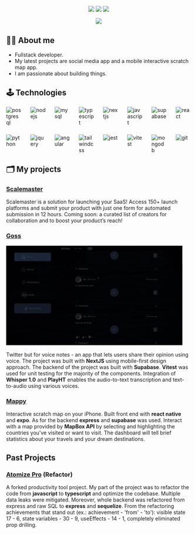 <p align="center">
  <a href="https://ilyaono.dev"><img src="https://img.shields.io/badge/Website-ilyaono.dev-red?style=flat-square"></a>  
  <a href="https://www.linkedin.com/in/ilya-onoprienko/"><img src="https://img.shields.io/badge/-Linkedin-blue?style=flat-square&logo=linkedin"></a>
  <a href="mailto:ilya.onop@gmail.com"><img src="https://img.shields.io/badge/-Email-red?style=flat-square&logo=gmail&logoColor=white"></a>
</p>
<p align="center"> 
  <a href="https://github.com/salmon-01">
    <img src="https://github-stats-alpha.vercel.app/api?username=salmon-01">
  </a>
</p>

## 👨‍💻 About me 

- Fullstack developer.
- My latest projects are social media app and a mobile interactive scratch map app.
- I am passionate about building things.

## 🕹️ Technologies

<div style="display:flex; gap:1.5rem; flex-wrap:wrap;">
  <img src="https://cdn.jsdelivr.net/gh/devicons/devicon@latest/icons/postgresql/postgresql-original.svg" width="42" title="postgresql" />
  <img src="https://cdn.jsdelivr.net/gh/devicons/devicon@latest/icons/nodejs/nodejs-plain-wordmark.svg" width="42" title="nodejs" />
  <img src="https://cdn.jsdelivr.net/gh/devicons/devicon@latest/icons/mysql/mysql-original-wordmark.svg" width="42" title="mysql" />
  <img src="https://cdn.jsdelivr.net/gh/devicons/devicon@latest/icons/typescript/typescript-original.svg" width="42" title="typescript" />
  <img src="https://cdn.jsdelivr.net/gh/devicons/devicon@latest/icons/nextjs/nextjs-original.svg" width="42" title="nextjs" />
  <img src="https://cdn.jsdelivr.net/gh/devicons/devicon@latest/icons/javascript/javascript-original.svg" width="42" title="javascript" />
  <img src="https://cdn.jsdelivr.net/gh/devicons/devicon@latest/icons/supabase/supabase-original.svg" width="42" title="supabase" />
  <img src="https://cdn.jsdelivr.net/gh/devicons/devicon@latest/icons/react/react-original.svg" width="42" title="react" />
  <img src="https://cdn.jsdelivr.net/gh/devicons/devicon@latest/icons/python/python-original.svg" width="42" title="python" />
  <img src="https://cdn.jsdelivr.net/gh/devicons/devicon@latest/icons/jquery/jquery-plain-wordmark.svg" width="42" title="jquery" />
  <img src="https://cdn.jsdelivr.net/gh/devicons/devicon@latest/icons/angular/angular-original.svg" width="42" title="angular" />
  <img src="https://cdn.jsdelivr.net/gh/devicons/devicon@latest/icons/tailwindcss/tailwindcss-original.svg" width="42" title="tailwindcss" />
  <img src="https://cdn.jsdelivr.net/gh/devicons/devicon@latest/icons/jest/jest-plain.svg" width="42" title="jest" />
  <img src="https://cdn.jsdelivr.net/gh/devicons/devicon@latest/icons/vitest/vitest-original.svg" width="42" title="vitest" />
  <img src="https://cdn.jsdelivr.net/gh/devicons/devicon@latest/icons/mongodb/mongodb-original.svg" width="42" title="mongodb" />
  <img src="https://cdn.jsdelivr.net/gh/devicons/devicon@latest/icons/git/git-original.svg" width="42" title="git" />
</div>

## 🗂️ My projects

### [Scalemaster](https://scalemaster.app/)

Scalemaster is a solution for launching your SaaS! Access 150+ launch platforms and submit your product with just one form for automated submission in 12 hours. Coming soon: a curated list of creators for collaboration and to boost your product’s reach!

### [Goss](https://github.com/salmon-01/gossip.git)

<img src="./animations/goss-demo-gif.gif" width="480" title="Goss demo GIF"/>

Twitter but for voice notes - an app that lets users share their opinion using voice. The project was built with **NextJS** using mobile-first design approach. The backend of the project was built with **Supabase**. **Vitest** was used for unit testing for the majority of the components. Integration of **Whisper 1.0** and **PlayHT** enables the audio-to-text transcription and text-to-audio using various voices.

### [Mappy](https://github.com/salmon-01/mappy.git)

Interactive scratch map on your iPhone. Built front end with **react native** and **expo**. As for the backend **express** and **supabase** was used. Interact with a map provided by **MapBox API** by selecting and highlighting the countries you've visited or want to visit. The dashboard will tell brief statistics about your travels and your dream destinations.

## Past Projects

### [Atomize Pro](https://github.com/salmon-01/atomize-pro) (Refactor)

A forked productivity tool project. My part of the project was to refactor the code from **javascript** to **typescript** and optimize the codebase. Multiple data leaks were mitigated. Moreover, whole backend was refactored from express and raw SQL to **express** and **sequelize**. From the refactoring achievements that stand out (ex.: achievement - 'from' - 'to'): visible state 17 - 6, state variables - 30 - 9, useEffects - 14 - 1, completely eliminated prop drilling.
